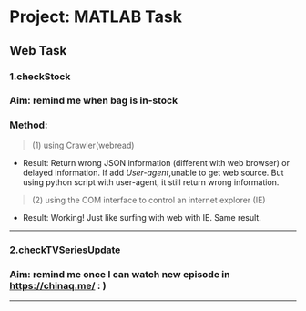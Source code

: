 # Project: MATLAB Task  

## Web Task
### 1.checkStock
### Aim: remind me when bag is in-stock
### Method:  
 
> (1) using Crawler(webread)  

* Result: Return wrong JSON information (different with web browser) or delayed information.
    If add *User-agent*,unable to get web source. But using python script with user-agent, it still return wrong information.  

> (2) using the COM interface to control an internet explorer (IE)  

* Result: Working! Just like surfing with web with IE. Same result.
***
### 2.checkTVSeriesUpdate
### Aim: remind me once I can watch new episode in https://chinaq.me/ : )
*** 
